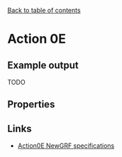 [Back to table of contents](../index.md)

# Action 0E

## Example output

TODO

## Properties

## Links
- [Action0E NewGRF specifications](https://newgrf-specs.tt-wiki.net/wiki/ActionE)
